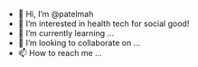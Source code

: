 - 👋 Hi, I’m @patelmah
- 👀 I’m interested in health tech for social good!
- 🌱 I’m currently learning ...
- 💞️ I’m looking to collaborate on ...
- 📫 How to reach me ...

<!---
patelmah/patelmah is a ✨ special ✨ repository because its `README.md` (this file) appears on your GitHub profile.
You can click the Preview link to take a look at your changes.
--->
